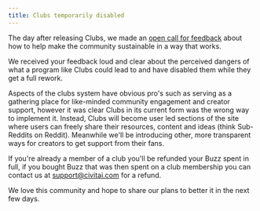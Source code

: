 ```yaml
---
title: Clubs temporarily disabled
---
```


The day after releasing Clubs, we made an [open call for feedback](https://civitai.com/articles/3636/call-for-feedback-on-sustainable-community-development) about how to help make the community sustainable in a way that works.

We received your feedback loud and clear about the perceived dangers of what a program like Clubs could lead to and have disabled them while they get a full rework.

Aspects of the clubs system have obvious pro's such as serving as a gathering place for like-minded community engagement and creator support, however it was clear Clubs in its current form was the wrong way to implement it. Instead, Clubs will become user led sections of the site where users can freely share their resources, content  and ideas (think Sub-Reddits on Reddit). Meanwhile we'll be introducing other, more transparent ways for creators to get support from their fans.

If you're already a member of a club you'll be refunded your Buzz spent in full, if you bought Buzz that was then spent on a club membership you can contact us at support@civitai.com for a refund. 

We love this community and hope to share our plans to better it in the next few days. 